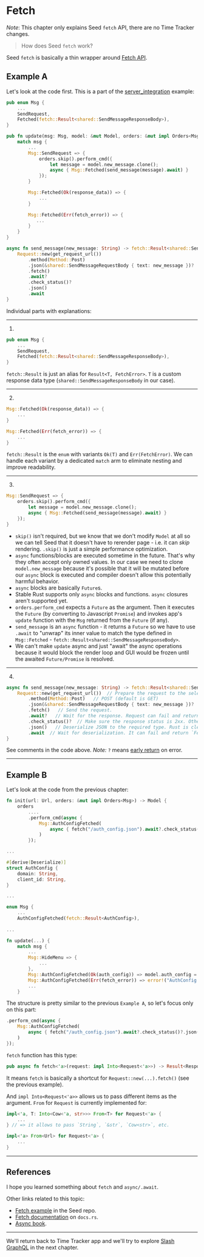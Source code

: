 # Fetch

_Note_: This chapter only explains Seed `fetch` API, there are no Time Tracker changes.

> How does Seed `fetch` work?

Seed `fetch` is basically a thin wrapper around [Fetch API](https://developer.mozilla.org/en-US/docs/Web/API/Fetch_API).

## Example A

Let's look at the code first. This is a part of the [server_integration](https://github.com/seed-rs/seed/blob/480141ce9e520c07e60ddae58244edb40c9f55e9/examples/server_integration/client/src/example_a.rs) example:

```rust
pub enum Msg {
    ...
    SendRequest,
    Fetched(fetch::Result<shared::SendMessageResponseBody>),
}

pub fn update(msg: Msg, model: &mut Model, orders: &mut impl Orders<Msg>) {
    match msg {
        ...
        Msg::SendRequest => {
            orders.skip().perform_cmd({
                let message = model.new_message.clone();
                async { Msg::Fetched(send_message(message).await) }
            });
        }

        Msg::Fetched(Ok(response_data)) => {
            ...
        }

        Msg::Fetched(Err(fetch_error)) => {
           ...
        }
    }
}

async fn send_message(new_message: String) -> fetch::Result<shared::SendMessageResponseBody> {
    Request::new(get_request_url())
        .method(Method::Post)
        .json(&shared::SendMessageRequestBody { text: new_message })?
        .fetch()
        .await?
        .check_status()?
        .json()
        .await
}
```

Individual parts with explanations:

---

1.

```rust
pub enum Msg {
    ...
    SendRequest,
    Fetched(fetch::Result<shared::SendMessageResponseBody>),
}
```

`fetch::Result` is just an alias for `Result<T, FetchError>`. `T` is a custom response data type (`shared::SendMessageResponseBody` in our case).

---

2.

```rust
Msg::Fetched(Ok(response_data)) => {
    ...
}

Msg::Fetched(Err(fetch_error)) => {
    ...
}
```

`fetch::Result` is the `enum` with variants `Ok(T)` and `Err(FetchError)`. We can handle each variant by a dedicated `match` arm to eliminate nesting and improve readability.

---

3. 

```rust
Msg::SendRequest => {
    orders.skip().perform_cmd({
        let message = model.new_message.clone();
        async { Msg::Fetched(send_message(message).await) }
    });
}
```

- `skip()` isn't required, but we know that we don't modify `Model` at all so we can tell Seed that it doesn't have to rerender page - i.e. it can _skip_ rendering. `.skip()` is just a simple performance optimization.
- `async` functions/blocks are executed sometime in the future. That's why they often accept only owned values. In our case we need to clone `model.new_message` because it's possible that it will be mutated before our `async` block is executed and compiler doesn't allow this potentially harmful behavior.
- `async` blocks are basically `Future`s.
- Stable Rust supports only `async` blocks and functions. `async` closures aren't supported yet.
- `orders.perform_cmd` expects a `Future` as the argument. Then it executes the `Future` (by converting to Javascript `Promise`) and invokes app's `update` function with the `Msg` returned from the `Future` (if any).
- `send_message` is an `async` function - it returns a `Future` so we have to use `.await` to "unwrap" its inner value to match the type defined in `Msg::Fetched` - `fetch::Result<shared::SendMessageResponseBody>`.
- We can't make `update` async and just "await" the async operations because it would block the render loop and GUI would be frozen until the awaited `Future/Promise` is resolved.

---

4.

```rust
async fn send_message(new_message: String) -> fetch::Result<shared::SendMessageResponseBody> {
    Request::new(get_request_url())  // Prepare the request to the selected URL.
        .method(Method::Post)   // POST (default is GET)
        .json(&shared::SendMessageRequestBody { text: new_message })?   // Serialize payload to JSON. Serialization can fail and return `FetchError`.
        .fetch()   // Send the request.
        .await?   // Wait for the response. Request can fail and return `FetchError`.
        .check_status()?  // Make sure the response status is 2xx. Otherwise return `FetchError`.
        .json()   // Deserialize JSON to the required type. Rust is clever enough to know that it should deserialize to the return value type wrapped in `Result` - `shared::SendMessageResponseBody`.
        .await  // Wait for deserialization. It can fail and return `FetchError`.
}
```

See comments in the code above.
_Note:_ `?` means [early return](https://doc.rust-lang.org/book/ch09-02-recoverable-errors-with-result.html?highlight=early,return#a-shortcut-for-propagating-errors-the--operator) on error.

---

## Example B

Let's look at the code from the previous chapter:

```rust
fn init(url: Url, orders: &mut impl Orders<Msg>) -> Model {
    orders
        ....
        .perform_cmd(async { 
            Msg::AuthConfigFetched(
                async { fetch("/auth_config.json").await?.check_status()?.json().await }.await
            )
        });

...

#[derive(Deserialize)]
struct AuthConfig {
    domain: String,
    client_id: String,
}

...

enum Msg {
    ...
    AuthConfigFetched(fetch::Result<AuthConfig>),
    
...

fn update(...) {
    match msg {
        ...
        Msg::HideMenu => {
            ...
        },
        Msg::AuthConfigFetched(Ok(auth_config)) => model.auth_config = Some(auth_config),
        Msg::AuthConfigFetched(Err(fetch_error)) => error!("AuthConfig fetch failed!", fetch_error),
        ...
    }
```

The structure is pretty similar to the previous `Example A`, so let's focus only on this part:

```rust
.perform_cmd(async { 
    Msg::AuthConfigFetched(
        async { fetch("/auth_config.json").await?.check_status()?.json().await }.await
    )
});
```

`fetch` function has this type: 
```rust
pub async fn fetch<'a>(request: impl Into<Request<'a>>) -> Result<Response>
```
It means `fetch` is basically a shortcut for `Request::new(...).fetch()` (see the previous example).

And `impl Into<Request<'a>>` allows us to pass different items as the argument. `From` for `Request` is currently implemented for:

```rust
impl<'a, T: Into<Cow<'a, str>>> From<T> for Request<'a> {
    ...
} // => it allows to pass `String`, `&str`, `Cow<str>`, etc.

impl<'a> From<Url> for Request<'a> {
    ...
}
```

---

## References

I hope you learned something about `fetch` and `async/.await`. 

Other links related to this topic:
- [Fetch example](https://github.com/seed-rs/seed/tree/master/examples/fetch) in the Seed repo.
- [Fetch documentation](https://docs.rs/seed/0.7.0/seed/browser/fetch/index.html) on `docs.rs`.
- [Async book](https://rust-lang.github.io/async-book/).

---

We'll return back to Time Tracker app and we'll try to explore [Slash GraphQL](https://dgraph.io/slash-graphql) in the next chapter.
